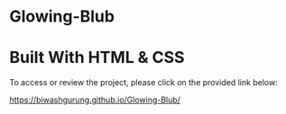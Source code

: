 # Glowing-Blub
# Built With HTML & CSS

To access or review the project, please click on the provided link below:

https://biwashgurung.github.io/Glowing-Blub/
